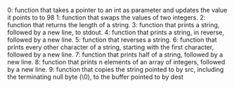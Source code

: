 0: function that takes a pointer to an int as parameter and updates the value it points to to 98
1: function that swaps the values of two integers.
2: function that returns the length of a string.
3: function that prints a string, followed by a new line, to stdout.
4: function that prints a string, in reverse, followed by a new line.
5: function that reverses a string.
6: function that prints every other character of a string, starting with the first character, followed by a new line.
7: function that prints half of a string, followed by a new line.
8: function that prints n elements of an array of integers, followed by a new line.
9: function that copies the string pointed to by src, including the terminating null byte (\0), to the buffer pointed to by dest
